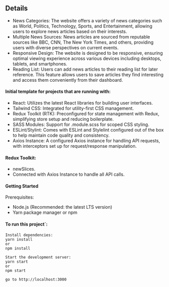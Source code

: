 ## Details
 - News Categories: The website offers a variety of news categories such as World, Politics, Technology, Sports, and Entertainment, allowing users to explore news articles based on their interests.
 - Multiple News Sources: News articles are sourced from reputable sources like BBC, CNN, The New York Times, and others, providing users with diverse perspectives on current events.
 - Responsive Design: The website is designed to be responsive, ensuring optimal viewing experience across various devices including desktops, tablets, and smartphones.
 - Reading List: Users can add news articles to their reading list for later reference. This feature allows users to save articles they find interesting and access them conveniently from their dashboard.

#### Initial template for projects that are running with:
 - React: Utilizes the latest React libraries for building user interfaces.
 - Tailwind CSS: Integrated for utility-first CSS management.
 - Redux Toolkit (RTK): Preconfigured for state management with Redux, simplifying store setup and reducing boilerplate.
 - SASS Modules: Support for .module.scss for scoped CSS styling.
 - ESLint/Stylint: Comes with ESLint and Stylelint configured out of the box to help maintain code quality and consistency.
 - Axios Instance: A configured Axios instance for handling API requests, with interceptors set up for request/response manipulation.
 

#### Redux Toolkit:
 - newSlices.
 - Connected with Axios Instance to handle all API calls.

#### Getting Started
  Prerequisites:
 - Node.js (Recommended: the latest LTS version)
 - Yarn package manager or npm
 
#### To run this project`:
 ```
 Install dependencies:
 yarn install
 or
 npm install

 Start the development server:
 yarn start
 or
 npm start

 go to http://localhost:3000
 ```
